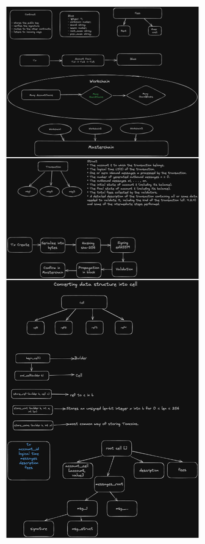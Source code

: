 ![Example architecture](./cton-arch.png "Arch")
![Example architecture](./tx-struct.png "Arch")
![Example architecture](./cell.png "Arch")
